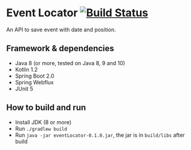 # Event Locator [![Build Status](https://travis-ci.org/DanielChesters/eventLocator.svg?branch=master)](https://travis-ci.org/DanielChesters/eventLocator)

An API to save event with date and position.

## Framework & dependencies
* Java 8 (or more, tested on Java 8, 9 and 10)
* Kotlin 1.2
* Spring Boot 2.0
* Spring Webflux
* JUnit 5

## How to build and run
* Install JDK (8 or more)
* Run `./gradlew build`
* Run `java -jar eventLocator-0.1.0.jar`, the jar is in `build/libs` after build

